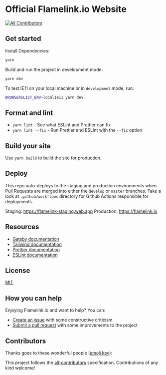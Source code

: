 # Official Flamelink.io Website

[![All Contributors](https://img.shields.io/badge/all_contributors-1-orange.svg?style=flat-square)](#contributors)

## Get started

Install Dependencies:

```sh
yarn
```

Build and run the project in development mode:

```sh
yarn dev
```

To test IE11 on your local machine or in `development` mode, run:

```sh
BROWSERSLIST_ENV=localIe11 yarn dev
```

## Format and lint

- `yarn lint` - See what ESLint and Prettier can fix
- `yarn lint --fix` - Run Prettier and ESLint with the `--fix` option

## Build your site

Use `yarn build` to build the site for production.

## Deploy

This repo auto-deploys to the staging and production environments when Pull Requests are merged into either the `develop` or `master` branches. Take a look at `.github/workflows` directory for Github Actions responsible for deployments.

Staging: https://flamelink-staging.web.app
Production: https://flamelink.io

## Resources

- [Gatsby documentation](https://www.gatsbyjs.org/docs/)
- [Tailwind documentation](https://tailwindcss.com/docs/what-is-tailwind/)
- [Prettier documentation](https://prettier.io/docs/en/index.html)
- [ESLint documentation](https://eslint.org/docs/user-guide/configuring)

## License

[MIT](https://github.com/flamelink/flamelink-website/blob/master/LICENSE.md)

## How you can help

Enjoying Flamelink.io and want to help? You can:

- [Create an issue](https://github.com/flamelink/flamelink-website/issues/new) with some constructive criticism
- [Submit a pull request](https://github.com/flamelink/flamelink-website/compare) with some improvements to the project

## Contributors

Thanks goes to these wonderful people ([emoji key](https://allcontributors.org/docs/en/emoji-key)):

<!-- ALL-CONTRIBUTORS-LIST:START - Do not remove or modify this section -->
<!-- prettier-ignore -->
<!-- ALL-CONTRIBUTORS-LIST:END -->

This project follows the [all-contributors](https://github.com/all-contributors/all-contributors) specification. Contributions of any kind welcome!

